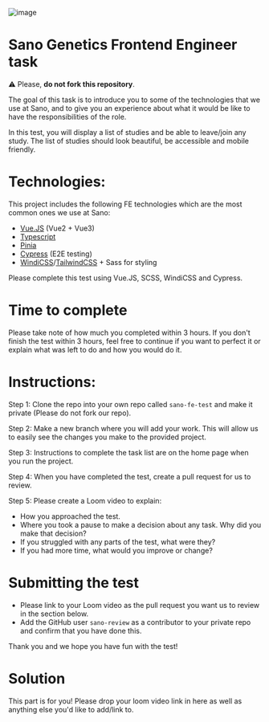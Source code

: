 ![image](https://user-images.githubusercontent.com/13378850/176657886-e99a1dff-afcf-431f-a093-757cddba0d15.png)

# Sano Genetics Frontend Engineer task

⚠️ Please, **do not fork this repository**.

The goal of this task is to introduce you to some of the technologies that we use at Sano, and to give you an experience about what it would be like to have the responsibilities of the role.

In this test, you will display a list of studies and be able to leave/join any study. The list of studies should look beautiful, be accessible and mobile friendly.

# Technologies:
This project includes the following FE technologies which are the most common ones we use at Sano:
- <a href="https://vuejs.org/guide/introduction.html" target="_blank">Vue.JS</a> (Vue2 + Vue3)
- <a href="https://www.typescriptlang.org/docs/" target="_blank">Typescript</a>
- <a href="https://pinia.vuejs.org/" target="_blank">Pinia</a>
- <a href="https://www.cypress.io/" target="_blank">Cypress</a> (E2E testing)
- <a href="https://windicss.org/" target="_blank">WindiCSS</a>/<a href="https://tailwindcss.com/" target="_blank">TailwindCSS</a> + Sass for styling

Please complete this test using Vue.JS, SCSS, WindiCSS and Cypress.

# Time to complete
Please take note of how much you completed within 3 hours. If you don't finish the test within 3 hours, feel free to continue if you want to perfect it or explain what was left to do and how you would do it.

# Instructions:
Step 1: Clone the repo into your own repo called `sano-fe-test` and make it private (Please do not fork our repo).

Step 2: Make a new branch where you will add your work. This will allow us to easily see the changes you make to the provided project.

Step 3: Instructions to complete the task list are on the home page when you run the project.

Step 4: When you have completed the test, create a pull request for us to review.

Step 5: Please create a Loom video to explain:
  -  How you approached the test.
  -  Where you took a pause to make a decision about any task. Why did you make that decision?
  -  If you struggled with any parts of the test, what were they?
  -  If you had more time, what would you improve or change?

# Submitting the test

- Please link to your Loom video as the pull request you want us to review in the section below.
- Add the GitHub user `sano-review` as a contributor to your private repo and confirm that you have done this.

Thank you and we hope you have fun with the test!

# Solution

This part is for you! Please drop your loom video link in here as well as anything else you'd like to add/link to.
